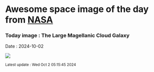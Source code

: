 
# Awesome space image of the day from [NASA](https://api.nasa.gov/)

### Today image : The Large Magellanic Cloud Galaxy
Date : 2024-10-02

![](https://apod.nasa.gov/apod/image/2410/LMC_Nowak_1080.jpg)

<small>Latest update : Wed Oct  2 05:15:45 2024</small>
        